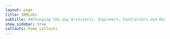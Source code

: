 ```yaml
---
layout: page
title: 3BMLabs
subtitle: ##Changing the way Architects, Engineers, Contractors and Manufacturers design and build building
show_sidebar: true
callouts: home_callouts
---
```

